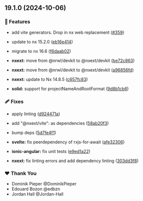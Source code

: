 ## 19.1.0 (2024-10-06)


### 🚀 Features

- add vite generators. Drop in nx web replacement ([#359](https://github.com/nxext/nx-extensions/pull/359))

- update to nx 15.2.0 ([eb16e414](https://github.com/nxext/nx-extensions/commit/eb16e414))

- migrate to nx 16.6 ([f6daab02](https://github.com/nxext/nx-extensions/commit/f6daab02))

- **nxext:** move from @nrwl/devkit to @nxext/devkit ([be72c863](https://github.com/nxext/nx-extensions/commit/be72c863))

- **nxext:** move from @nrwl/devkit to @nxext/devkit ([a96856fd](https://github.com/nxext/nx-extensions/commit/a96856fd))

- **nxext:** update to Nx 14.8.5 ([c657fc83](https://github.com/nxext/nx-extensions/commit/c657fc83))

- **solid:** support for projectNameAndRootFormat ([9d8b1cb6](https://github.com/nxext/nx-extensions/commit/9d8b1cb6))


### 🩹 Fixes

- apply linting ([d924471a](https://github.com/nxext/nx-extensions/commit/d924471a))

- add "@nxext/vite": as dependencies ([58ab20f3](https://github.com/nxext/nx-extensions/commit/58ab20f3))

- bump deps ([5d7fe4f1](https://github.com/nxext/nx-extensions/commit/5d7fe4f1))

- **svelte:** fix peerdependency of rxjs-for-await ([afe32306](https://github.com/nxext/nx-extensions/commit/afe32306))

- **ionic-angular:** fix unit tests ([e9ed1a22](https://github.com/nxext/nx-extensions/commit/e9ed1a22))

- **nxext:** fix linting errors and add dependency linting ([303dd3f8](https://github.com/nxext/nx-extensions/commit/303dd3f8))


### ❤️  Thank You

- Dominik Pieper @DominikPieper
- Edouard Bozon @edbzn
- Jordan Hall @Jordan-Hall
